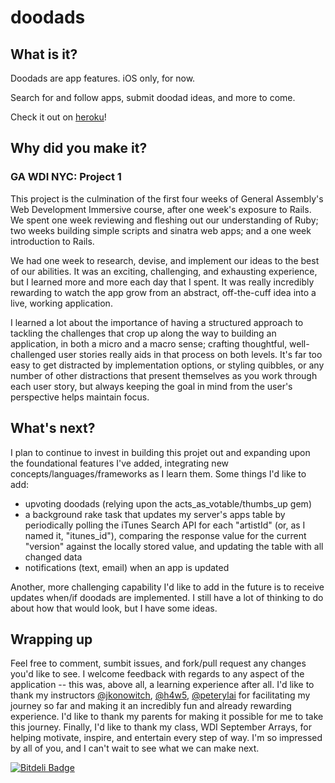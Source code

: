 doodads
=======

## What is it?

Doodads are app features. iOS only, for now.

Search for and follow apps, submit doodad ideas, and more to come.

Check it out on [heroku](http://www.doodads.co/ "Doodads")!

## Why did you make it?
### GA WDI NYC: Project 1 

This project is the culmination of the first four weeks of General Assembly's Web Development Immersive course, after one week's exposure to Rails. We spent one week reviewing and fleshing out our understanding of Ruby; two weeks building simple scripts and sinatra web apps; and a one week introduction to Rails.

We had one week to research, devise, and implement our ideas to the best of our abilities. It was an exciting, challenging, and exhausting experience, but I learned more and more each day that I spent. It was really incredibly rewarding to watch the app grow from an abstract, off-the-cuff idea into a live, working application.

I learned a lot about the importance of having a structured approach to tackling the challenges that crop up along the way to building an application, in both a micro and a macro sense; crafting thoughtful, well-challenged user stories really aids in that process on both levels. It's far too easy to get distracted by implementation options, or styling quibbles, or any number of other distractions that present themselves as you work through each user story, but always keeping the goal in mind from the user's perspective helps maintain focus.

## What's next?

I plan to continue to invest in building this projet out and expanding upon the foundational features I've added, integrating new concepts/languages/frameworks as I learn them. Some things I'd like to add: 

  * upvoting doodads (relying upon the acts_as_votable/thumbs_up gem)
  * a background rake task that updates my server's apps table by periodically polling the iTunes Search API for each "artistId" (or, as I named it, "itunes_id"), comparing the response value for the current "version" against the locally stored value, and updating the table with all changed data
  * notifications (text, email) when an app is updated

Another, more challenging capability I'd like to add in the future is to receive updates when/if doodads are implemented. I still have a lot of thinking to do about how that would look, but I have some ideas.

## Wrapping up

Feel free to comment, sumbit issues, and fork/pull request any changes you'd like to see. I welcome feedback with regards to any aspect of the application -- this was, above all, a learning experience after all. I'd like to thank my instructors [@jkonowitch](http://github.com/jkonowitch), [@h4w5](http://github.com/h4w5), [@peterylai](http://github.com/peterylai) for facilitating my journey so far and making it an incredibly fun and already rewarding experience. I'd like to thank my parents for making it possible for me to take this journey. Finally, I'd like to thank my class, WDI September Arrays, for helping motivate, inspire, and entertain every step of way. I'm so impressed by all of you, and I can't wait to see what we can make next.

[![Bitdeli Badge](https://d2weczhvl823v0.cloudfront.net/brittlewis12/doodads/trend.png)](https://bitdeli.com/free "Bitdeli Badge")

